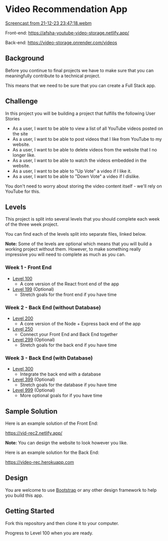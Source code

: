 # Video Recommendation App

[Screencast from 21-12-23 23:47:18.webm](https://github.com/Afsha10/volunteer-calendar/assets/115444059/5f5c4b62-b7e0-4b1c-a730-ac8f884590a1)

Front-end: https://afsha-youtube-video-storage.netlify.app/

Back-end: https://video-storage.onrender.com/videos

## Background

Before you continue to final projects we have to make sure that you can meaningfully contribute to a technical project.

This means that we need to be sure that you can create a Full Stack app.

## Challenge

In this project you will be building a project that fulfills the following User Stories

- As a user, I want to be able to view a list of all YouTube videos posted on the site
- As a user, I want to be able to post videos that I like from YouTube to my website.
- As a user, I want to be able to delete videos from the website that I no longer like.
- As a user, I want to be able to watch the videos embedded in the website.
- As a user, I want to be able to "Up Vote" a video if I like it.
- As a user, I want to be able to "Down Vote" a video if I dislike.

You don't need to worry about storing the video content itself - we'll rely on YouTube for this.

## Levels

This project is split into several levels that you should complete each week of the three week project.

You can find each of the levels split into separate files, linked below.

**Note:** Some of the levels are optional which means that you will build a working project without them. However, to make something really impressive you will need to complete as much as you can.

### Week 1 - Front End

- [Level 100](./100.md)
  - A core version of the React front end of the app
- [Level 199](./199.md) (Optional)
  - Stretch goals for the front end if you have time

### Week 2 - Back End (without Database)

- [Level 200](./200.md)
  - A core version of the Node + Express back end of the app
- [Level 250](./250.md)
  - Connect your Front End and Back End together
- [Level 299](./299.md) (Optional)
  - Stretch goals for the back end if you have time

### Week 3 - Back End (with Database)

- [Level 300](./300.md)
  - Integrate the back end with a database
- [Level 399](./399.md) (Optional)
  - Stretch goals for the database if you have time
- [Level 999](./999.md) (Optional)
  - More optional goals for if you have time

## Sample Solution

Here is an example solution of the Front End:

https://vid-rec2.netlify.app/

**Note:** You can design the website to look however you like.

Here is an example solution for the Back End:

https://video-rec.herokuapp.com

## Design

You are welcome to use [Bootstrap](https://getbootstrap.com/docs/4.0/getting-started/introduction/) or any other design framework to help you build this app.

## Getting Started

Fork this repository and then clone it to your computer.

Progress to Level 100 when you are ready.

